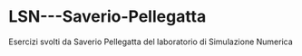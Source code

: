 # LSN---Saverio-Pellegatta
Esercizi svolti da Saverio Pellegatta del laboratorio di Simulazione Numerica
